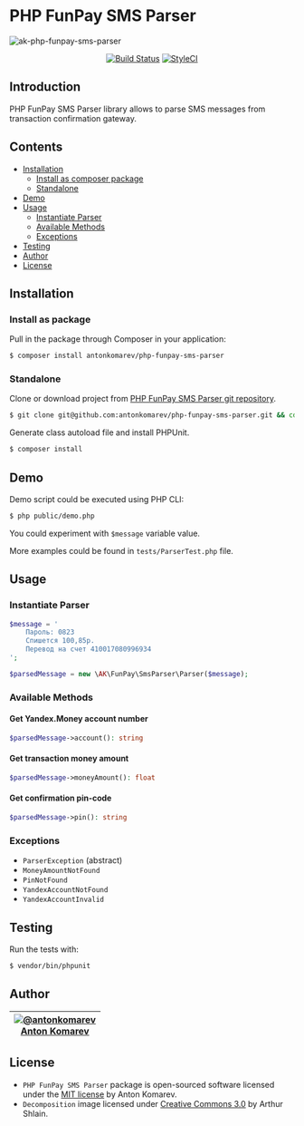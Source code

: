 # PHP FunPay SMS Parser

![ak-php-funpay-sms-parser](https://user-images.githubusercontent.com/1849174/42195292-ec2e0330-7e80-11e8-9069-6046946ccb25.png)

<p align="center">
<a href="https://travis-ci.org/antonkomarev/php-funpay-sms-parser"><img src="https://img.shields.io/travis/antonkomarev/php-funpay-sms-parser/master.svg?style=flat-square" alt="Build Status"></a>
<a href="https://styleci.io/repos/139517157"><img src="https://styleci.io/repos/139517157/shield" alt="StyleCI"></a>
</p>

## Introduction

PHP FunPay SMS Parser library allows to parse SMS messages from transaction confirmation gateway.

## Contents

- [Installation](#installation)
  - [Install as composer package](#install-as-package)
  - [Standalone](#standalone)
- [Demo](#demo)
- [Usage](#usage)
  - [Instantiate Parser](#instantiate-parser)
  - [Available Methods](#available-methods)
  - [Exceptions](#exceptions)
- [Testing](#testing)
- [Author](#author)
- [License](#license)

## Installation

### Install as package

Pull in the package through Composer in your application:

```sh
$ composer install antonkomarev/php-funpay-sms-parser
```

### Standalone

Clone or download project from [PHP FunPay SMS Parser git repository](https://github.com/a-komarev/php-funpay-sms-parser).

```sh
$ git clone git@github.com:antonkomarev/php-funpay-sms-parser.git && cd ./php-funpay-sms-parser
```

Generate class autoload file and install PHPUnit.

```sh
$ composer install
```

## Demo

Demo script could be executed using PHP CLI:

```sh
$ php public/demo.php
```

You could experiment with `$message` variable value.

More examples could be found in `tests/ParserTest.php` file.

## Usage

### Instantiate Parser

```php
$message = '
    Пароль: 0823
    Спишется 100,85р.
    Перевод на счет 410017080996934
';

$parsedMessage = new \AK\FunPay\SmsParser\Parser($message);
```

### Available Methods

#### Get Yandex.Money account number

```php
$parsedMessage->account(): string
```

#### Get transaction money amount

```php
$parsedMessage->moneyAmount(): float
```

#### Get confirmation pin-code

```php
$parsedMessage->pin(): string
```

### Exceptions

- `ParserException` (abstract)
- `MoneyAmountNotFound`
- `PinNotFound`
- `YandexAccountNotFound`
- `YandexAccountInvalid`

## Testing

Run the tests with:

```sh
$ vendor/bin/phpunit
```

## Author

| <a href="https://github.com/antonkomarev">![@antonkomarev](https://avatars.githubusercontent.com/u/1849174?s=110)<br />Anton Komarev</a> |
| :---: |

## License

- `PHP FunPay SMS Parser` package is open-sourced software licensed under the [MIT license](LICENSE) by Anton Komarev.
- `Decomposition` image licensed under [Creative Commons 3.0](https://creativecommons.org/licenses/by/3.0/us/) by Arthur Shlain.
